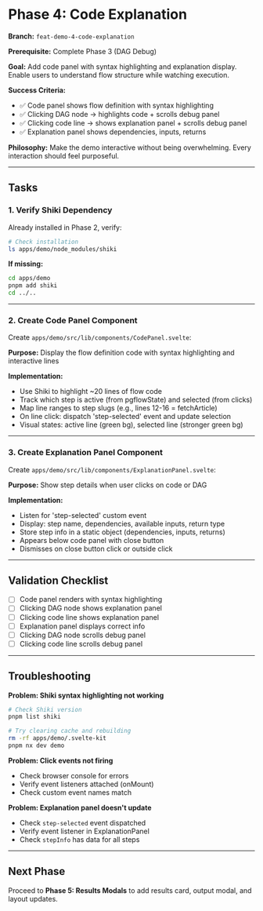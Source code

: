 # Phase 4: Code Explanation

**Branch:** `feat-demo-4-code-explanation`

**Prerequisite:** Complete Phase 3 (DAG Debug)

**Goal:** Add code panel with syntax highlighting and explanation display. Enable users to understand flow structure while watching execution.

**Success Criteria:**
- ✅ Code panel shows flow definition with syntax highlighting
- ✅ Clicking DAG node → highlights code + scrolls debug panel
- ✅ Clicking code line → shows explanation panel + scrolls debug panel
- ✅ Explanation panel shows dependencies, inputs, returns

**Philosophy:** Make the demo interactive without being overwhelming. Every interaction should feel purposeful.

---

## Tasks

### 1. Verify Shiki Dependency

Already installed in Phase 2, verify:

```bash
# Check installation
ls apps/demo/node_modules/shiki
```

**If missing:**
```bash
cd apps/demo
pnpm add shiki
cd ../..
```

---

### 2. Create Code Panel Component

Create `apps/demo/src/lib/components/CodePanel.svelte`:

**Purpose:** Display the flow definition code with syntax highlighting and interactive lines

**Implementation:**
- Use Shiki to highlight ~20 lines of flow code
- Track which step is active (from pgflowState) and selected (from clicks)
- Map line ranges to step slugs (e.g., lines 12-16 = fetchArticle)
- On line click: dispatch 'step-selected' event and update selection
- Visual states: active line (green bg), selected line (stronger green bg)

---

### 3. Create Explanation Panel Component

Create `apps/demo/src/lib/components/ExplanationPanel.svelte`:

**Purpose:** Show step details when user clicks on code or DAG

**Implementation:**
- Listen for 'step-selected' custom event
- Display: step name, dependencies, available inputs, return type
- Store step info in a static object (dependencies, inputs, returns)
- Appears below code panel with close button
- Dismisses on close button click or outside click

---

## Validation Checklist

- [ ] Code panel renders with syntax highlighting
- [ ] Clicking DAG node shows explanation panel
- [ ] Clicking code line shows explanation panel
- [ ] Explanation panel displays correct info
- [ ] Clicking DAG node scrolls debug panel
- [ ] Clicking code line scrolls debug panel

---

## Troubleshooting

**Problem: Shiki syntax highlighting not working**
```bash
# Check Shiki version
pnpm list shiki

# Try clearing cache and rebuilding
rm -rf apps/demo/.svelte-kit
pnpm nx dev demo
```

**Problem: Click events not firing**
- Check browser console for errors
- Verify event listeners attached (onMount)
- Check custom event names match

**Problem: Explanation panel doesn't update**
- Check `step-selected` event dispatched
- Verify event listener in ExplanationPanel
- Check `stepInfo` has data for all steps

---

## Next Phase

Proceed to **Phase 5: Results Modals** to add results card, output modal, and layout updates.
